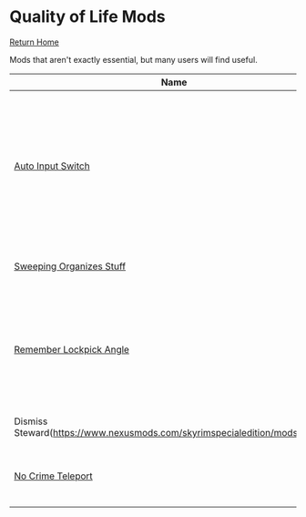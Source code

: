 # Quality of Life Mods
[Return Home](https://github.com/Geborgen/usefulmods)

Mods that aren't exactly essential, but many users will find useful.


| Name  | Description | AE | Labels |
| ------------- | ------------- | ------------ | ------------ |
| [Auto Input Switch](https://www.nexusmods.com/skyrimspecialedition/mods/54309)  |  Ever get annoyed that you can't use your mouse with your gamepad plugged in? Now you can switch between them painlessly.   | :white_check_mark: |
| [Sweeping Organizes Stuff](https://www.nexusmods.com/skyrimspecialedition/mods/51645)  |  Use broom to clean up physics mess   | :white_check_mark: |
| [Remember Lockpick Angle](https://www.nexusmods.com/skyrimspecialedition/mods/26838)  |  After breaking a lock-pick, the new lock-pick is placed at the same angle where the last one broke.   | :white_check_mark: |
| Dismiss Steward(https://www.nexusmods.com/skyrimspecialedition/mods/22236)  |  You can dismiss your steward.   | :white_check_mark: |
| [No Crime Teleport](https://www.nexusmods.com/skyrimspecialedition/mods/13109)  |  Disables the teleportation when paying off bounty.   | :white_check_mark: | n/a |
